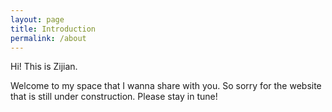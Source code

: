 ```yaml
---
layout: page
title: Introduction
permalink: /about
---
```


Hi! This is Zijian. 

Welcome to my space that I wanna share with you. So sorry for the website that is still under construction. 
Please stay in tune!
